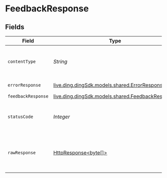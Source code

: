 # FeedbackResponse


## Fields

| Field                                                                                                                    | Type                                                                                                                     | Required                                                                                                                 | Description                                                                                                              |
| ------------------------------------------------------------------------------------------------------------------------ | ------------------------------------------------------------------------------------------------------------------------ | ------------------------------------------------------------------------------------------------------------------------ | ------------------------------------------------------------------------------------------------------------------------ |
| `contentType`                                                                                                            | *String*                                                                                                                 | :heavy_check_mark:                                                                                                       | HTTP response content type for this operation                                                                            |
| `errorResponse`                                                                                                          | [live.ding.dingSdk.models.shared.ErrorResponse](../../models/shared/ErrorResponse.md)                                    | :heavy_minus_sign:                                                                                                       | Bad Request                                                                                                              |
| `feedbackResponse`                                                                                                       | [live.ding.dingSdk.models.shared.FeedbackResponse](../../models/shared/FeedbackResponse.md)                              | :heavy_minus_sign:                                                                                                       | OK                                                                                                                       |
| `statusCode`                                                                                                             | *Integer*                                                                                                                | :heavy_check_mark:                                                                                                       | HTTP response status code for this operation                                                                             |
| `rawResponse`                                                                                                            | [HttpResponse<byte[]>](https://docs.oracle.com/en/java/javase/11/docs/api/java.net.http/java/net/http/HttpResponse.html) | :heavy_check_mark:                                                                                                       | Raw HTTP response; suitable for custom response parsing                                                                  |
